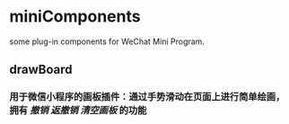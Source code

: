 # miniComponents
some plug-in components for WeChat Mini Program.

## drawBoard
### 用于微信小程序的画板插件：通过手势滑动在页面上进行简单绘画，拥有 *撤销* *返撤销* *清空画板* 的功能
